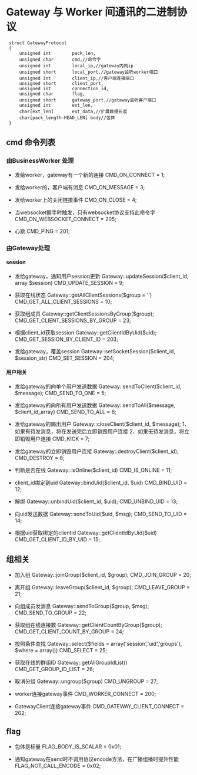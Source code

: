 # Gateway 与 Worker 间通讯的二进制协议
 ```
  struct GatewayProtocol
  {
      unsigned int        pack_len,
      unsigned char       cmd,//命令字
      unsigned int        local_ip,//gateway内网ip
      unsigned short      local_port,//gateway监听worker端口
      unsigned int        client_ip,//客户端连接端口
      unsigned short      client_port,
      unsigned int        connection_id,
      unsigned char       flag,
      unsigned short      gateway_port,//gateway监听客户端口
      unsigned int        ext_len,
      char[ext_len]       ext_data,//扩展数据长度
      char[pack_length-HEAD_LEN] body//包体
  }
```

## cmd 命令列表
### 由BusinessWorker 处理
* 发给worker，gateway有一个新的连接
 CMD_ON_CONNECT = 1;

* 发给worker的，客户端有消息
 CMD_ON_MESSAGE = 3;

* 发给worker上的关闭链接事件
 CMD_ON_CLOSE = 4;

* 当websocket握手时触发，只有websocket协议支持此命令字
 CMD_ON_WEBSOCKET_CONNECT = 205;
* 心跳
 CMD_PING = 201;
 
 
### 由Gateway处理
 

#### session



* 发给gateway，通知用户session更新 Gateway::updateSession($client_id, array $session)
CMD_UPDATE_SESSION = 9;

* 获取在线状态 Gateway::getAllClientSessions($group = '')
CMD_GET_ALL_CLIENT_SESSIONS = 10;

* 获取组成员 Gateway::getClientSessionsByGroup($group);
 CMD_GET_CLIENT_SESSIONS_BY_GROUP = 23;
 
 * 根据client_id获取session Gateway::getClientIdByUid($uid);
  CMD_GET_SESSION_BY_CLIENT_ID = 203;
 
 * 发给gateway，覆盖session   Gateway::setSocketSession($client_id, $session_str)
  CMD_SET_SESSION = 204;
 
#### 用户相关
 
 
* 发给gateway的向单个用户发送数据 Gateway::sendToClient($client_id, $message);
 CMD_SEND_TO_ONE = 5;

* 发给gateway的向所有用户发送数据 Gateway::sendToAll($message, $client_id_array)
 CMD_SEND_TO_ALL = 6;

* 发给gateway的踢出用户  Gateway::closeClient($client_id, $message);
 1、如果有待发消息，将在发送完后立即销毁用户连接
 2、如果无待发消息，将立即销毁用户连接
 CMD_KICK = 7;

* 发给gateway的立即销毁用户连接 Gateway::destroyClient($client_id);
 CMD_DESTROY = 8;

* 判断是否在线 Gateway::isOnline($client_id)
 CMD_IS_ONLINE = 11;
 
* client_id绑定到uid  Gateway::bindUid($client_id, $uid)
CMD_BIND_UID = 12;

* 解绑 Gateway::unbindUid($client_id, $uid);
 CMD_UNBIND_UID = 13;

* 向uid发送数据 Gateway::sendToUid($uid, $msg);
 CMD_SEND_TO_UID = 14;
 
* 根据uid获取绑定的clientid Gateway::getClientIdByUid($uid)
CMD_GET_CLIENT_ID_BY_UID = 15;

## 组相关

* 加入组 Gateway::joinGroup($client_id, $group);
 CMD_JOIN_GROUP = 20;

* 离开组 Gateway::leaveGroup($client_id, $group);
 CMD_LEAVE_GROUP = 21;

* 向组成员发消息 Gateway::sendToGroup($group, $msg);
 CMD_SEND_TO_GROUP = 22;


* 获取组在线连接数 Gateway::getClientCountByGroup($group);
 CMD_GET_CLIENT_COUNT_BY_GROUP = 24;
 
 
* 按照条件查找   Gateway::select($fields = array('session','uid','groups'), $where = array())
 CMD_SELECT = 25;

* 获取在线的群组ID  Gateway::getAllGroupIdList()
 CMD_GET_GROUP_ID_LIST = 26;

* 取消分组  Gateway::ungroup($group)
 CMD_UNGROUP = 27;
 
* worker连接gateway事件
 CMD_WORKER_CONNECT = 200;

* GatewayClient连接gateway事件
 CMD_GATEWAY_CLIENT_CONNECT = 202;


 ## flag
 
 * 包体是标量
  FLAG_BODY_IS_SCALAR = 0x01;
 
 * 通知gateway在send时不调用协议encode方法，在广播组播时提升性能
  FLAG_NOT_CALL_ENCODE = 0x02;